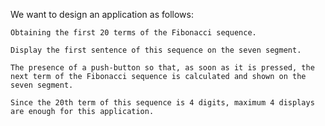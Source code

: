 We want to design an application as follows:


	Obtaining the first 20 terms of the Fibonacci sequence.
	
	Display the first sentence of this sequence on the seven segment.
	
	The presence of a push-button so that, as soon as it is pressed, the next term of the Fibonacci sequence is calculated and shown on the seven segment.
	
	Since the 20th term of this sequence is 4 digits, maximum 4 displays are enough for this application.
	
	